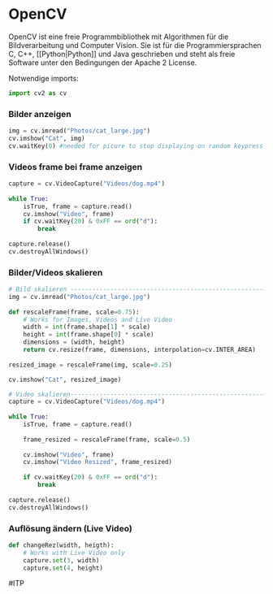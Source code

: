 # OpenCV

OpenCV ist eine freie Programmbibliothek mit Algorithmen für die Bildverarbeitung und Computer Vision. Sie ist für die Programmiersprachen C, C++, [[Python|Python]] und Java geschrieben und steht als freie Software unter den Bedingungen der Apache 2 License.

Notwendige imports:
```python
import cv2 as cv
```

### Bilder anzeigen

```python 
img = cv.imread("Photos/cat_large.jpg")  
cv.imshow("Cat", img)    
cv.waitKey(0) #needed for picure to stop displaying on random keypress
```


### Videos frame bei frame anzeigen

```python
capture = cv.VideoCapture("Videos/dog.mp4")  
  
while True:  
    isTrue, frame = capture.read()  
    cv.imshow("Video", frame)  
    if cv.waitKey(20) & 0xFF == ord("d"):  
        break  
  
capture.release()  
cv.destroyAllWindows()
```


### Bilder/Videos skalieren

```python
# Bild skalieren -------------------------------------------------------------  
img = cv.imread("Photos/cat_large.jpg")  
  
def rescaleFrame(frame, scale=0.75):
	# Works for Images, Videos and Live Video
    width = int(frame.shape[1] * scale)  
    height = int(frame.shape[0] * scale)  
    dimensions = (width, height)  
    return cv.resize(frame, dimensions, interpolation=cv.INTER_AREA)  
  
resized_image = rescaleFrame(img, scale=0.25)  

cv.imshow("Cat", resized_image)  

# Video skalieren--------------------------------------------------------------
capture = cv.VideoCapture("Videos/dog.mp4")  
  
while True:  
    isTrue, frame = capture.read()  
  
    frame_resized = rescaleFrame(frame, scale=0.5)  
  
    cv.imshow("Video", frame)  
    cv.imshow("Video Resized", frame_resized)  
  
    if cv.waitKey(20) & 0xFF == ord("d"):  
        break  
  
capture.release()  
cv.destroyAllWindows()
```


### Auflösung ändern (Live Video)

```python 
def changeRez(width, heigth):
	# Works with Live Video only
    capture.set(3, width)  
    capture.set(4, height)
```

#ITP 